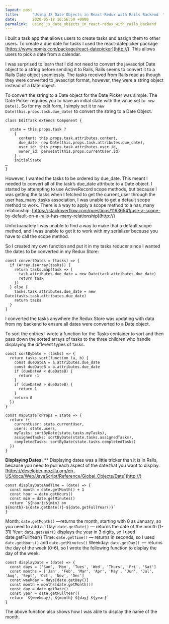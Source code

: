```yaml
---
layout: post
title:      "Using JS Date Objects in React-Redux with Rails Backend  "
date:       2020-05-18 16:56:50 +0000
permalink:  using_js_date_objects_in_react-redux_with_rails_backend
---
```




I built a task app that allows users to create tasks and assign them to other users. To create a due date for tasks I used the react-datepicker package [https://www.npmjs.com/package/react-datepicker](http://). This allows users to pick a date from a calendar. 

I was surprised to learn that I did not need to convert the javascript Date object to a string before sending it to Rails, Rails seems to convert it to a Rails Date object seamlessly. The tasks received from Rails read as though they were converted to javascript format, however, they were a string object instead of a Date object. 

To convert the string to a Date object for the Date Picker was simple. The Date Picker requires you to have an initial state with the value set to` new Date()`. So for my edit form, I simply set it to `new Date(this.props.task.due_date)` to convert the string to a Date Object. 

```
class EditTask extends Component {

  state = this.props.task ?
    {
      content: this.props.task.attributes.content,
      due_date: new Date(this.props.task.attributes.due_date),
      user_id: this.props.task.attributes.user.id,
      owner_id: parseInt(this.props.currentUser.id)
    } :
    initialState
…
}
```
However, I wanted the tasks to be ordered by due_date. This meant I needed to convert all of the task’s due_date attribute to a Date object. I started by attempting to use ActiveRecord scope methods, but because I was getting the tasks when I fetched to get the current_user through the user has_many :tasks association, I was unable to get a default scope method to work. There is a way to apply a scope method to a has_many relationship: 
[https://stackoverflow.com/questions/11636541/use-a-scope-by-default-on-a-rails-has-many-relationship](http://)

Unfortuanately I was unable to find a way to make that a default scope method, and I was unable to get it to work with my serializer because you have to call the scope method.

So I created my own function and put it in my tasks reducer since I wanted the dates to be converted in my Redux Store:

```
const convertDates = (tasks) => {
  if (Array.isArray(tasks)) {
    return tasks.map(task => {
      task.attributes.due_date = new Date(task.attributes.due_date)
      return task
    })
  } else {
    tasks.task.attributes.due_date = new Date(tasks.task.attributes.due_date)
    return tasks
  }
}
```

I converted the tasks anywhere the Redux Store was updating with data from my backend to ensure all dates were converted to a Date object. 

To sort the entries I wrote a function for the Tasks container to sort and then pass down the sorted arrays of tasks to the three children who handle displaying the different types of tasks.

```
const sortByDate = (tasks) => {
  return tasks.sort(function (a, b) {
    const dueDateA = a.attributes.due_date
    const dueDateB = b.attributes.due_date
    if (dueDateA < dueDateB) {
      return -1
    }
    if (dueDateA > dueDateB) {
      return 1
    }
    return 0
  })
}

const mapStateToProps = state => {
  return ({
    currentUser: state.currentUser,
    users: state.users,
    myTasks: sortByDate(state.tasks.myTasks),
    assignedTasks: sortByDate(state.tasks.assignedTasks),
    completedTasks: sortByDate(state.tasks.completedTasks)
  })
}
```

**Displaying Dates:**
**
Displaying dates was a little tricker than it is in Rails, because you need to pull each aspect of the date that you want to display. [https://developer.mozilla.org/en-US/docs/Web/JavaScript/Reference/Global_Objects/Date](http://)

```
const displayDateAndTime = (date) => {
  const month = date.getMonth() + 1
  const hour = date.getHours()
  const min = date.getMinutes()
  return `${hour}:${min} on ${month}-${date.getDate()}-${date.getFullYear()}`
}
```

Month: `date.getMonth()` —returns the month, starting with 0 as January, so you need to add a 1 
Day: `date.getDate()` — returns the date of the month (1-31)
Year: `date.getYear()` displays the year in 3 digits, so I used date.getFullYear()
Time: `date.getTime()` — returns in seconds, so I used `date.getHours()` and `date.getMinutes()`
Weekday: `date.getDay() `— returns the day of the week (0-6), so I wrote the following function to display the day of the week.

```
const displayDate = (date) => {
  const days = ['Sun', 'Mon', 'Tues', 'Wed', 'Thurs', 'Fri', 'Sat']
  const months = ['Jan', 'Feb', 'Mar', 'Apr', 'May', 'Jun', 'Jul', 'Aug', 'Sept', 'Oct', 'Nov', 'Dec']
  const weekday = days[date.getDay()]
  const month = months[date.getMonth()]
  const day = date.getDate()
  const year = date.getFullYear()
  return `${weekday}, ${month} ${day} ${year}`
}
```

The above function also shows how I was able to display the name of the month. 

